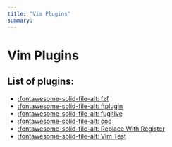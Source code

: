 ```yaml
---
title: "Vim Plugins"
summary:
---
```


Vim Plugins
===

List of plugins:
---

- [:fontawesome-solid-file-alt: fzf](fzf.md)
- [:fontawesome-solid-file-alt: ftplugin](ftplugin.md)
- [:fontawesome-solid-file-alt: fugitive](fugitive.md)
- [:fontawesome-solid-file-alt: coc](coc/index.md)
- [:fontawesome-solid-file-alt: Replace With Register](replace-with-register.md)
- [:fontawesome-solid-file-alt: Vim Test](05-vim-test.md)

